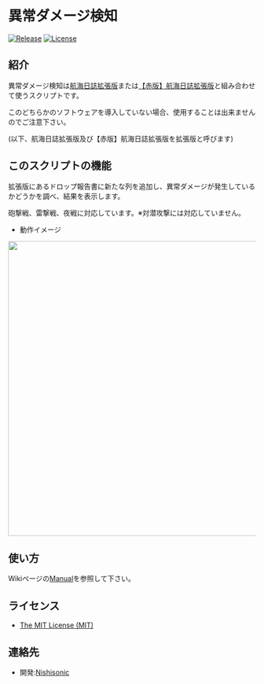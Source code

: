 # 異常ダメージ検知

[![Release](https://img.shields.io/badge/gem-v0.2.1-brightgreen.svg)](https://github.com/Nishisonic/AbnormalDamage/releases/latest)
[![License](https://img.shields.io/npm/l/express.svg)](https://github.com/Nishisonic/AbnormalDamage/blob/master/LICENSE)

## 紹介

異常ダメージ検知は[航海日誌拡張版](http://nekopanda.blog.jp/)または[【赤版】航海日誌拡張版](https://github.com/noratako5/logbook)と組み合わせて使うスクリプトです。

このどちらかのソフトウェアを導入していない場合、使用することは出来ませんのでご注意下さい。

(以下、航海日誌拡張版及び【赤版】航海日誌拡張版を拡張版と呼びます)

## このスクリプトの機能

拡張版にあるドロップ報告書に新たな列を追加し、異常ダメージが発生しているかどうかを調べ、結果を表示します。

砲撃戦、雷撃戦、夜戦に対応しています。※対潜攻撃には対応していません。

* 動作イメージ

<img src="http://i.imgur.com/JT40lxy.png" width="600px">

## 使い方

Wikiページの[Manual](https://github.com/Nishisonic/AbnormalDamage/wiki/Manual)を参照して下さい。

## ライセンス

* [The MIT License (MIT)](https://github.com/Nishisonic/AbnormalDamage/blob/master/LICENSE)

## 連絡先

* 開発:[Nishisonic](https://twitter.com/Nishisonic)
